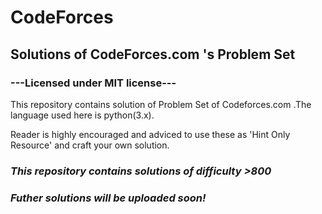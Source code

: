 # CodeForces
## Solutions of CodeForces.com 's Problem Set
### ---Licensed under MIT license--- ###

This repository contains solution of Problem Set of Codeforces.com .The language used here is python(3.x).

Reader is highly encouraged and adviced to use these as 'Hint Only Resource' and craft your own solution.

### *This repository contains solutions of difficulty >800*
### *Futher solutions will be uploaded soon!*
